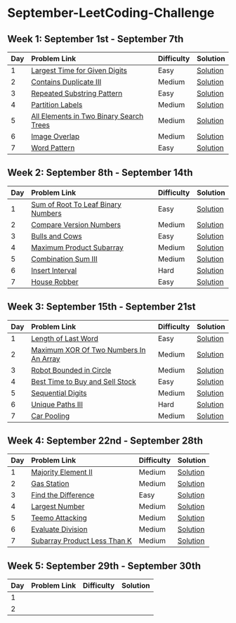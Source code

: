 # September-LeetCoding-Challenge

## Week 1: September 1st - September 7th
|Day|Problem Link|Difficulty|Solution|      
|:--|:-----------|:---------|:-------|
|1  |[Largest Time for Given Digits](https://leetcode.com/problems/largest-time-for-given-digits/) |Easy |[Solution](Week-1/LargestTimeForGivenDigits.java) |
|2  |[Contains Duplicate III](https://leetcode.com/problems/contains-duplicate-iii/)   |Medium   |[Solution](Week-1/ContainsDuplicateIII.java) |
|3	|[Repeated Substring Pattern](https://leetcode.com/problems/repeated-substring-pattern/)   |Easy   |[Solution](Week-1/RepeatedSubstringPattern.java)   |
|4	|[Partition Labels](https://leetcode.com/problems/partition-labels/) |Medium   |[Solution](Week-1/PartitionLabels.java)   |
|5  |[All Elements in Two Binary Search Trees](https://leetcode.com/problems/all-elements-in-two-binary-search-trees/)   |Medium   |[Solution](Week-1/AllElementsInTwoBinarySearchTrees.java)   |
|6	|[Image Overlap](https://leetcode.com/problems/image-overlap/)   |Medium   |[Solution](Week-1/ImageOverlap.java)   |
|7	|[Word Pattern](https://leetcode.com/problems/word-pattern/)   |Easy   |[Solution](Week-1/WordPattern.java)   |

## Week 2: September 8th - September 14th
|Day|Problem Link|Difficulty|Solution|      
|:--|:-----------|:---------|:-------|
|1  |[Sum of Root To Leaf Binary Numbers](https://leetcode.com/problems/sum-of-root-to-leaf-binary-numbers/)   |Easy   |[Solution](Week-2/SumOfRootToLeafBinaryNumbers.java)   |
|2  |[Compare Version Numbers](https://leetcode.com/problems/compare-version-numbers/)   |Medium   |[Solution](Week-2/CompareVersionNumbers.java)   |
|3	 |[Bulls and Cows](https://leetcode.com/problems/bulls-and-cows)   |Easy   |[Solution](Week-2/BullsAndCows.java)   |
|4  |[Maximum Product Subarray](https://leetcode.com/problems/maximum-product-subarray/)   |Medium   |[Solution](Week-2/MaximumProductSubarray.java)   |
|5  |[Combination Sum III](https://leetcode.com/problems/combination-sum-iii/)  |Medium   |[Solution](Week-2/CombinationSumIII.java)   |
|6  |[Insert Interval](https://leetcode.com/problems/insert-interval/)   |Hard   |[Solution](Week-2/InsertInterval.java)   |
|7  |[House Robber](https://leetcode.com/problems/house-robber/)   |Easy   |[Solution](Week-2/HouseRobber.java)   |

## Week 3: September 15th - September 21st
|Day|Problem Link|Difficulty|Solution|      
|:--|:-----------|:---------|:-------|
|1  |[Length of Last Word](https://leetcode.com/problems/length-of-last-word/)   |Easy   |[Solution](Week-3/LengthOfLastWord.java)   |
|2  |[Maximum XOR Of Two Numbers In An Array](https://leetcode.com/problems/maximum-xor-of-two-numbers-in-an-array/)   |Medium   |[Solution](Week-3/MaximumXOROfTwoNumbersInAnArray.java)   |
|3  |[Robot Bounded in Circle](https://leetcode.com/problems/robot-bounded-in-circle/)   |Medium   |[Solution](Week-3/RobotBoundedInCircle.java)   |
|4	|[Best Time to Buy and Sell Stock](https://leetcode.com/problems/best-time-to-buy-and-sell-stock/)   |Easy   |[Solution](Week-3/BestTimeToBuyAndSellStock.java)   |
|5  |[Sequential Digits](https://leetcode.com/problems/sequential-digits/)   |Medium   |[Solution](Week-3/SequentialDigits.java)   |
|6	|[Unique Paths III](https://leetcode.com/problems/unique-paths-iii/)   |Hard   |[Solution](Week-3/UniquePathsIII.java)   |
|7  |[Car Pooling](https://leetcode.com/problems/car-pooling/)   |Medium   |[Solution](Week-3/CarPooling.java)   |

## Week 4: September 22nd - September 28th
|Day|Problem Link|Difficulty|Solution|      
|:--|:-----------|:---------|:-------|
|1  |[Majority Element II](https://leetcode.com/problems/majority-element-ii/)   |Medium   |[Solution](Week-4/MajorityElementII.java)   |
|2  |[Gas Station](https://leetcode.com/problems/gas-station/)   |Medium   |[Solution](Week-4/GasStation.java)   |
|3  |[Find the Difference](https://leetcode.com/problems/find-the-difference/)   |Easy   |[Solution](Week-4/FindTheDifference.java)   |
|4  |[Largest Number](https://leetcode.com/problems/largest-number/)   |Medium   |[Solution](Week-4/LargestNumber.java)   |
|5  |[Teemo Attacking](https://leetcode.com/problems/teemo-attacking/)   |Medium   |[Solution](Week-4/TeemoAttacking.java)   |
|6  |[Evaluate Division](https://leetcode.com/problems/evaluate-division/)   |Medium   |[Solution](Week-4/EvaluateDivision.java)   |
|7  |[Subarray Product Less Than K](https://leetcode.com/problems/subarray-product-less-than-k/)   |Medium  |[Solution](Week-4/SubarrayProductLessThanK.java)   |

## Week 5: September 29th - September 30th
|Day|Problem Link|Difficulty|Solution|      
|:--|:-----------|:---------|:-------|
|1      |   |   |   |
|2      |   |   |   |
